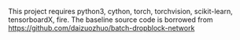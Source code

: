 This project requires python3, cython, torch, torchvision, scikit-learn, tensorboardX, fire. The baseline source code is borrowed from https://github.com/daizuozhuo/batch-dropblock-network
